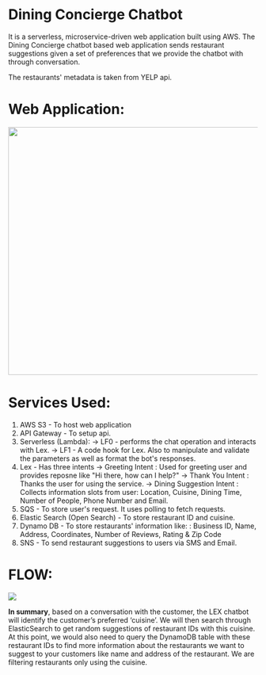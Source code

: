# Dining Concierge Chatbot
It is a serverless, microservice-driven web application built using AWS. The Dining Concierge chatbot based web application sends restaurant suggestions given a set of preferences that we provide the chatbot with through conversation.

The restaurants' metadata is taken from YELP api.

# Web Application:

<img src = "https://user-images.githubusercontent.com/26826339/190945930-e66b874b-fd06-48bc-baca-69b6c36442c2.png" width="600" height="500" />

# Services Used:
1) AWS S3 - To host web application
2) API Gateway - To setup api.
3) Serverless (Lambda):  -> LF0 -  performs the chat operation and interacts with Lex.
                         -> LF1 - A code hook for Lex. Also to manipulate and validate the parameters as well as format the bot's responses.
4) Lex - Has three intents -> Greeting Intent : Used for greeting user and provides reposne like "Hi there, how can I help?"
                           -> Thank You Intent : Thanks the user for using the service.
                           -> Dining Suggestion Intent : Collects information slots from user: Location, Cuisine, Dining Time, Number of People, Phone Number and Email.
5) SQS - To store user's request. It uses polling to fetch requests.
6) Elastic Search (Open Search) - To store restaurant ID and cuisine.
7) Dynamo DB - To store restaurants' information like: : Business ID, Name, Address, Coordinates, Number of Reviews, Rating & Zip Code
8) SNS - To send restaurant suggestions to users via SMS and Email. 

# FLOW:

<img src = "https://user-images.githubusercontent.com/26826339/190944214-83d40a95-abcd-486f-95d5-064b20608462.png"/>

<b>In summary</b>, based on a conversation with the customer, the LEX chatbot will identify the customer’s preferred ‘cuisine’. We will then search through ElasticSearch to get random suggestions of restaurant IDs with this cuisine. At this point, we would also need to query the DynamoDB table with these restaurant IDs to find more information about the restaurants we want to suggest to your customers like name and address of the restaurant. We are filtering restaurants only using the cuisine.
